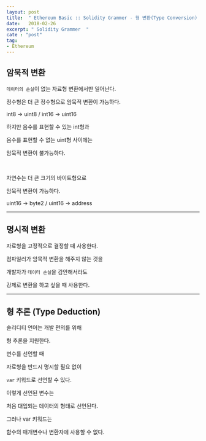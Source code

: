 ```yaml
---
layout: post
title:  " Ethereum Basic :: Solidity Grammer - 형 변환(Type Conversion)  "
date:   2018-02-26
excerpt: " Solidity Grammer  "
cate : "post"
tag:
- Ethereum
---
```


## 암묵적 변환

`데이터의 손실`이 없는 자료형 변환에서만 일어난다.

정수형은 더 큰 정수형으로 암묵적 변환이 가능하다.

int8 -> uint8 / int16 -> uint16

하지만 음수를 표현할 수 있는 int형과

음수를 표현할 수 없는 uint형 사이에는 

암묵적 변환이 불가능하다.

<br>

자연수는 더 큰 크기의 바이트형으로

암묵적 변환이 가능하다.

uint16 -> byte2 / uint16 -> address

---

## 명시적 변환

자료형을 고정적으로 결정할 때 사용한다.

컴파일러가 암묵적 변환을 해주지 않는 것을

개발자가 `데이터 손실`을 감안해서라도 

강제로 변환을 하고 싶을 때 사용한다.


---

## 형 추론 (Type Deduction)

솔리디티 언어는 개발 편의를 위해

형 추론을 지원한다.

변수를 선언할 때 

자료형을 반드시 명시할 필요 없이

`var` 키워드로 선언할 수 있다.

이렇게 선언된 변수는

처음 대입되는 데이터의 형태로 선언된다.

그러나 var 키워드는

함수의 매개변수나 변환자에 사용할 수 없다.


